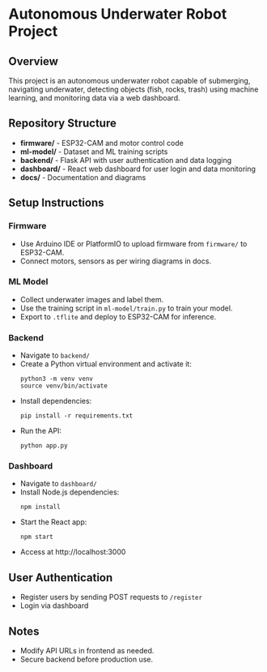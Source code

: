 # Autonomous Underwater Robot Project

## Overview
This project is an autonomous underwater robot capable of submerging, navigating underwater, detecting objects (fish, rocks, trash) using machine learning, and monitoring data via a web dashboard.

## Repository Structure
- **firmware/** - ESP32-CAM and motor control code
- **ml-model/** - Dataset and ML training scripts
- **backend/** - Flask API with user authentication and data logging
- **dashboard/** - React web dashboard for user login and data monitoring
- **docs/** - Documentation and diagrams

## Setup Instructions

### Firmware
- Use Arduino IDE or PlatformIO to upload firmware from `firmware/` to ESP32-CAM.
- Connect motors, sensors as per wiring diagrams in docs.

### ML Model
- Collect underwater images and label them.
- Use the training script in `ml-model/train.py` to train your model.
- Export to `.tflite` and deploy to ESP32-CAM for inference.

### Backend
- Navigate to `backend/`
- Create a Python virtual environment and activate it:
  ```
  python3 -m venv venv
  source venv/bin/activate
  ```
- Install dependencies:
  ```
  pip install -r requirements.txt
  ```
- Run the API:
  ```
  python app.py
  ```

### Dashboard
- Navigate to `dashboard/`
- Install Node.js dependencies:
  ```
  npm install
  ```
- Start the React app:
  ```
  npm start
  ```
- Access at http://localhost:3000

## User Authentication
- Register users by sending POST requests to `/register`
- Login via dashboard

## Notes
- Modify API URLs in frontend as needed.
- Secure backend before production use.
